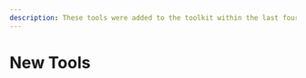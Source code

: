 ```yaml
---
description: These tools were added to the toolkit within the last four weeks.
---
```

# New Tools


